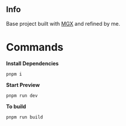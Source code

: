 ## Info

Base project built with [MGX](https://mgx.dev/) and refined by me.

# Commands

**Install Dependencies**

```shell
pnpm i
```

**Start Preview**

```shell
pnpm run dev
```

**To build**

```shell
pnpm run build
```
